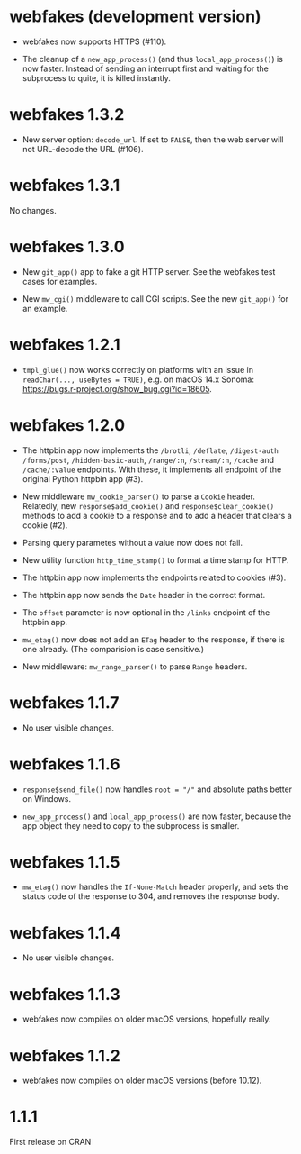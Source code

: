 # webfakes (development version)

* webfakes now supports HTTPS (#110).

* The cleanup of a `new_app_process()` (and thus `local_app_process()`)
  is now faster. Instead of sending an interrupt first and waiting for
  the subprocess to quite, it is killed instantly.

# webfakes 1.3.2

* New server option: `decode_url`. If set to `FALSE`, then the web server
  will not URL-decode the URL (#106).

# webfakes 1.3.1

No changes.

# webfakes 1.3.0

* New `git_app()` app to fake a git HTTP server. See the webfakes test cases
  for examples.

* New `mw_cgi()` middleware to call CGI scripts. See the new `git_app()`
  for an example.

# webfakes 1.2.1

* `tmpl_glue()` now works correctly on platforms with an issue in
  `readChar(..., useBytes = TRUE)`, e.g. on macOS 14.x Sonoma:
  <https://bugs.r-project.org/show_bug.cgi?id=18605>.

# webfakes 1.2.0

* The httpbin app now implements the `/brotli`, `/deflate`, `/digest-auth`
  `/forms/post`, `/hidden-basic-auth`, `/range/:n`, `/stream/:n`, `/cache`
  and `/cache/:value` endpoints. With these, it implements all endpoint of
  the original Python httpbin app (#3).

* New middleware `mw_cookie_parser()` to parse a `Cookie` header. Relatedly,
  new `response$add_cookie()` and `response$clear_cookie()` methods to add a
  cookie to a response and to add a header that clears a cookie (#2).

* Parsing query parametes without a value now does not fail.

* New utility function `http_time_stamp()` to format a time stamp for HTTP.

* The httpbin app now implements the endpoints related to cookies (#3).

* The httpbin app now sends the `Date` header in the correct format.

* The `offset` parameter is now optional in the `/links` endpoint of the
  httpbin app.

* `mw_etag()` now does not add an `ETag` header to the response, if there
  is one already. (The comparision is case sensitive.)

* New middleware: `mw_range_parser()` to parse `Range` headers.

# webfakes 1.1.7

* No user visible changes.

# webfakes 1.1.6

* `response$send_file()` now handles `root = "/"` and absolute paths
  better on Windows.

* `new_app_process()` and `local_app_process()` are now faster,
  because the app object they need to copy to the subprocess is smaller.

# webfakes 1.1.5

* `mw_etag()` now handles the `If-None-Match` header properly, and sets
  the status code of the response to 304, and removes the response body.

# webfakes 1.1.4

* No user visible changes.

# webfakes 1.1.3

* webfakes now compiles on older macOS versions, hopefully really.

# webfakes 1.1.2

* webfakes now compiles on older macOS versions (before 10.12).

# 1.1.1

First release on CRAN
